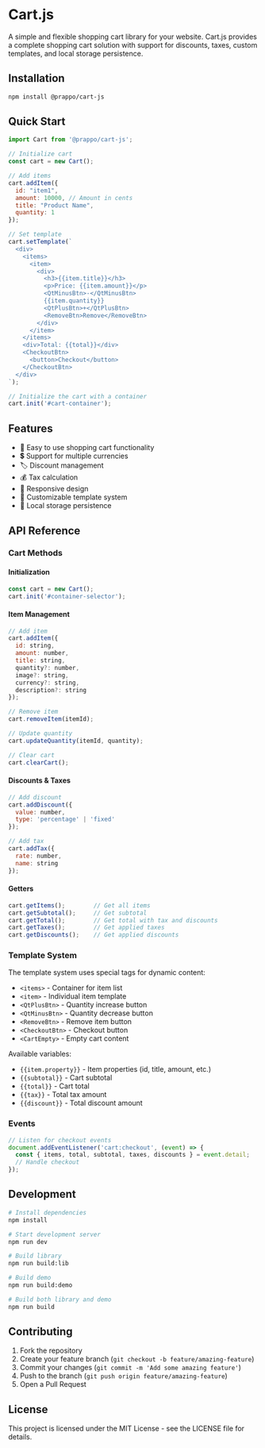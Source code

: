 # Cart.js

A simple and flexible shopping cart library for your website. Cart.js provides a complete shopping cart solution with support for discounts, taxes, custom templates, and local storage persistence.

## Installation

```bash
npm install @prappo/cart-js
```

## Quick Start

```javascript
import Cart from '@prappo/cart-js';

// Initialize cart
const cart = new Cart();

// Add items
cart.addItem({
  id: "item1",
  amount: 10000, // Amount in cents
  title: "Product Name",
  quantity: 1
});

// Set template
cart.setTemplate(`
  <div>
    <items>
      <item>
        <div>
          <h3>{{item.title}}</h3>
          <p>Price: {{item.amount}}</p>
          <QtMinusBtn>-</QtMinusBtn>
          {{item.quantity}}
          <QtPlusBtn>+</QtPlusBtn>
          <RemoveBtn>Remove</RemoveBtn>
        </div>
      </item>
    </items>
    <div>Total: {{total}}</div>
    <CheckoutBtn>
      <button>Checkout</button>
    </CheckoutBtn>
  </div>
`);

// Initialize the cart with a container
cart.init('#cart-container');
```

## Features

- 🛒 Easy to use shopping cart functionality
- 💲 Support for multiple currencies
- 🏷️ Discount management
- 💰 Tax calculation
- 📱 Responsive design
- 🎨 Customizable template system
- 💾 Local storage persistence

## API Reference

### Cart Methods

#### Initialization
```javascript
const cart = new Cart();
cart.init('#container-selector');
```

#### Item Management
```javascript
// Add item
cart.addItem({
  id: string,
  amount: number,
  title: string,
  quantity?: number,
  image?: string,
  currency?: string,
  description?: string
});

// Remove item
cart.removeItem(itemId);

// Update quantity
cart.updateQuantity(itemId, quantity);

// Clear cart
cart.clearCart();
```

#### Discounts & Taxes
```javascript
// Add discount
cart.addDiscount({
  value: number,
  type: 'percentage' | 'fixed'
});

// Add tax
cart.addTax({
  rate: number,
  name: string
});
```

#### Getters
```javascript
cart.getItems();        // Get all items
cart.getSubtotal();     // Get subtotal
cart.getTotal();        // Get total with tax and discounts
cart.getTaxes();        // Get applied taxes
cart.getDiscounts();    // Get applied discounts
```

### Template System

The template system uses special tags for dynamic content:

- `<items>` - Container for item list
- `<item>` - Individual item template
- `<QtPlusBtn>` - Quantity increase button
- `<QtMinusBtn>` - Quantity decrease button
- `<RemoveBtn>` - Remove item button
- `<CheckoutBtn>` - Checkout button
- `<CartEmpty>` - Empty cart content

Available variables:
- `{{item.property}}` - Item properties (id, title, amount, etc.)
- `{{subtotal}}` - Cart subtotal
- `{{total}}` - Cart total
- `{{tax}}` - Total tax amount
- `{{discount}}` - Total discount amount

### Events

```javascript
// Listen for checkout events
document.addEventListener('cart:checkout', (event) => {
  const { items, total, subtotal, taxes, discounts } = event.detail;
  // Handle checkout
});
```

## Development

```bash
# Install dependencies
npm install

# Start development server
npm run dev

# Build library
npm run build:lib

# Build demo
npm run build:demo

# Build both library and demo
npm run build
```

## Contributing

1. Fork the repository
2. Create your feature branch (`git checkout -b feature/amazing-feature`)
3. Commit your changes (`git commit -m 'Add some amazing feature'`)
4. Push to the branch (`git push origin feature/amazing-feature`)
5. Open a Pull Request

## License

This project is licensed under the MIT License - see the LICENSE file for details.